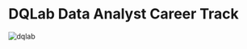 # DQLab Data Analyst Career Track
![dqlab](https://user-images.githubusercontent.com/128627819/235390353-4cc1d15c-36fe-4bfc-b712-7f4be4314394.png)
